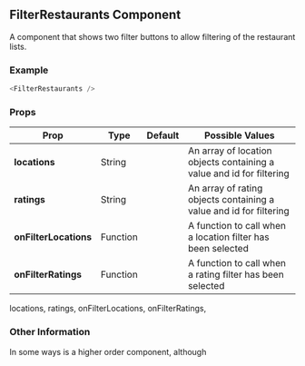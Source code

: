 ## FilterRestaurants Component
A component that shows two filter buttons to allow filtering of the restaurant lists.

### Example

```js
<FilterRestaurants />
```

### Props

| Prop          | Type     | Default     | Possible Values
| ------------- | -------- | ----------- | ---------------------------------------------
| **locations**    | String   |             | An array of location objects containing a value and id for filtering
| **ratings**    | String   |             | An array of rating objects containing a value and id for filtering
| **onFilterLocations**    | Function   |             | A function to call when a location filter has been selected
| **onFilterRatings**    | Function   |             | A function to call when a rating filter has been selected

  locations,
  ratings,
  onFilterLocations,
  onFilterRatings,

### Other Information
In some ways is a higher order component, although

